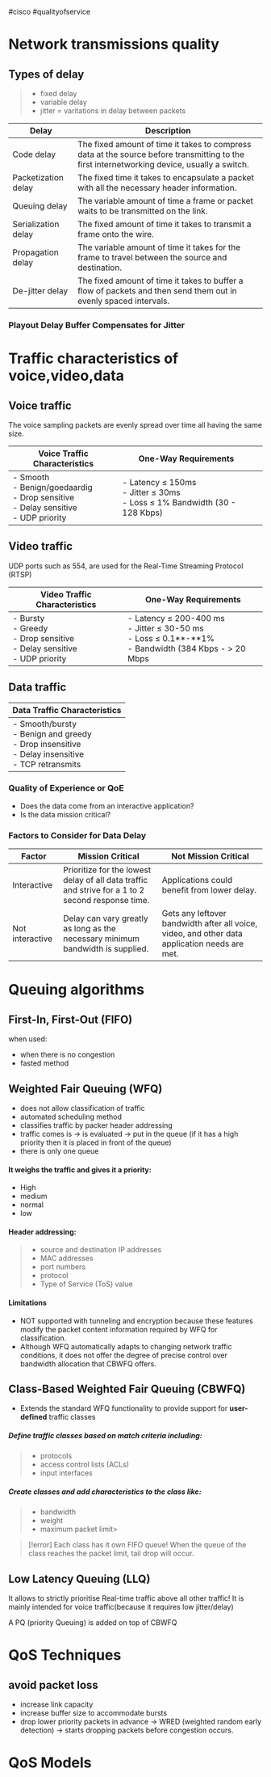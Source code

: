 #cisco #qualityofservice

# Network transmissions quality
## Types of delay
>- fixed delay
>- variable delay
>- jitter = varitations in delay between packets


|**Delay**|**Description**|
|---|---|
|Code delay|The fixed amount of time it takes to compress data at the source before transmitting to the first internetworking device, usually a switch.|
|Packetization delay|The fixed time it takes to encapsulate a packet with all the necessary header information.|
|Queuing delay|The variable amount of time a frame or packet waits to be transmitted on the link.|
|Serialization delay|The fixed amount of time it takes to transmit a frame onto the wire.|
|Propagation delay|The variable amount of time it takes for the frame to travel between the source and destination.|
|De-jitter delay|The fixed amount of time it takes to buffer a flow of packets and then send them out in evenly spaced intervals.|

### Playout Delay Buffer Compensates for Jitter


# Traffic characteristics of voice,video,data

## Voice traffic

The voice sampling packets are evenly spread over time all having the same size.

| Voice Traffic Characteristics | One-Way Requirements |  |
| ---- | ---- | ---- |
| - Smooth<br>- Benign/goedaardig<br>- Drop sensitive<br>- Delay sensitive<br>- UDP priority | - Latency ≤ 150ms<br>- Jitter ≤ 30ms<br>- Loss ≤ 1% Bandwidth (30 - 128 Kbps) |  |

## Video traffic
UDP ports such as 554, are used for the Real-Time Streaming Protocol (RTSP)

|Video Traffic Characteristics|One-Way Requirements|
|---|---|
|- Bursty<br>- Greedy<br>- Drop sensitive<br>- Delay sensitive<br>- UDP priority|- Latency ≤ 200-400 ms<br>- Jitter ≤ 30-50 ms<br>- Loss ≤ 0.1**-**1%<br>- Bandwidth (384 Kbps - > 20 Mbps|   |

## Data traffic

|Data Traffic Characteristics|
|---|
|- Smooth/bursty<br>- Benign and greedy<br>- Drop insensitive<br>- Delay insensitive<br>- TCP retransmits|

### Quality of Experience or QoE
- Does the data come from an interactive application?
- Is the data mission critical?
### Factors to Consider for Data Delay

|**Factor**|**Mission Critical**|**Not Mission Critical**|
|---|---|---|
|Interactive|Prioritize for the lowest delay of all data traffic and strive for a 1 to 2 second response time.|Applications could benefit from lower delay.|
|Not interactive|Delay can vary greatly as long as the necessary minimum bandwidth is supplied.|Gets any leftover bandwidth after all voice, video, and other data application needs are met.|

# Queuing algorithms

## First-In, First-Out (FIFO)

when used:
- when there is no congestion
- fasted method
## Weighted Fair Queuing (WFQ)

- does not allow classification of traffic
- automated scheduling method
- classifies traffic by packer header addressing
- traffic comes is -> is evaluated -> put in the queue (if it has a high priority then it is placed in front of the queue)
- there is only one queue

#### It weighs the traffic and gives it a priority:
- High
- medium
- normal
- low
#### Header addressing:
> - source and destination IP addresses
> - MAC addresses
> - port numbers
> - protocol
> - Type of Service (ToS) value

#### Limitations
- NOT supported with tunneling and encryption because these features modify the packet content information required by WFQ for classification.
- Although WFQ automatically adapts to changing network traffic conditions, it does not offer the degree of precise control over bandwidth allocation that CBWFQ offers.
##  Class-Based Weighted Fair Queuing (CBWFQ)

-  Extends the standard WFQ functionality to provide support for **user-defined** traffic classes

##### Define traffic classes based on match criteria including:
>- protocols
>- access control lists (ACLs)
>- input interfaces

##### Create classes and add characteristics to the class like:
>- bandwidth
>- weight
>- maximum packet limit>

>[!error] Each class has it own FIFO queue!
> When the queue of the class reaches the packet limit, tail drop will occur.
## Low Latency Queuing (LLQ)

It allows to strictly prioritise Real-time traffic above all other traffic! It is mainly intended for voice traffic(because it requires low jitter/delay)

A PQ (priority Queuing) is added on top of CBWFQ

# QoS Techniques
## avoid packet loss
- increase link capacity
- increase buffer size to accommodate bursts
- drop lower priority packets in advance
	-> WRED (weighted random early detection) -> starts dropping packets before congestion occurs.

# QoS Models

